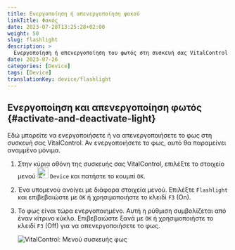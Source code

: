 ```yaml
---
title: Ενεργοποίηση ή απενεργοποίηση φακού
linkTitle: Φακός
date: 2023-07-28T13:25:28+02:00
weight: 50
slug: flashlight
description: >
  Ενεργοποίηση ή απενεργοποίηση του φωτός στη συσκευή σας VitalControl
date: 2023-07-26
categories: [Device]
tags: [Device]
translationKey: device/flashlight
---
```

## Ενεργοποίηση και απενεργοποίηση φωτός {#activate-and-deactivate-light}

Εδώ μπορείτε να ενεργοποιήσετε ή να απενεργοποιήσετε το φως στη συσκευή σας VitalControl. Αν ενεργοποιήσετε το φως, αυτό θα παραμείνει αναμμένο μόνιμα.

1. Στην κύρια οθόνη της συσκευής σας VitalControl, επιλέξτε το στοιχείο μενού <img src="/icons/device.svg" width="25" align="bottom" alt="Device" /> `Device` και πατήστε το κουμπί `OK`.

2. Ένα υπομενού ανοίγει με διάφορα στοιχεία μενού. Επιλέξτε `Flashlight` και επιβεβαιώστε με `OK` ή χρησιμοποιήστε το κλειδί `F3` (On).

3. Το φως είναι τώρα ενεργοποιημένο. Αυτή η ρύθμιση συμβολίζεται από έναν κίτρινο κύκλο. Επιβεβαιώστε ξανά με `OK` ή χρησιμοποιήστε το κλειδί `F3` (Off) για να απενεργοποιήσετε το φως.

   ![VitalControl: Μενού συσκευής φως](../images/light.png "Ενεργοποίηση και απενεργοποίηση φωτός")
